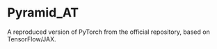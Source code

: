# Pyramid_AT
A reproduced version of PyTorch from the official repository, based on TensorFlow/JAX.
